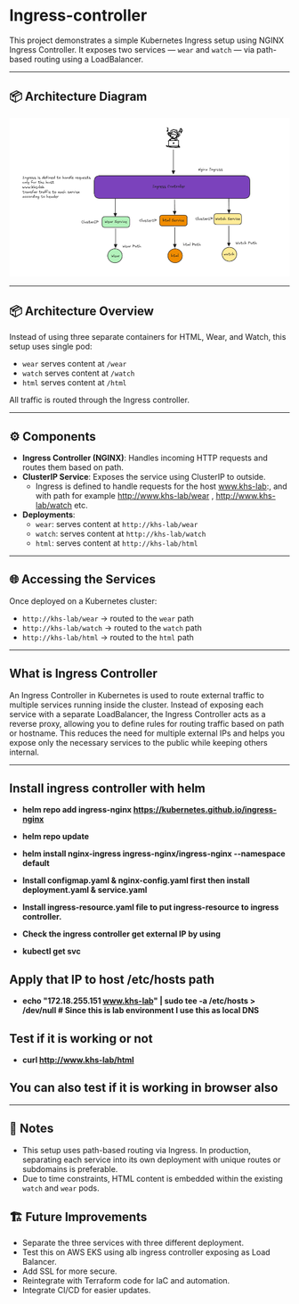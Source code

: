 # Ingress-controller
This project demonstrates a simple Kubernetes Ingress setup using NGINX Ingress Controller. It exposes two services — `wear` and `watch` — via path-based routing using a LoadBalancer.

---
## 📦 Architecture Diagram

![Architecture](https://github.com/KHS-cpu/ingress-controller/blob/main/ingress%20controller.png)

---

## 📦 Architecture Overview

Instead of using three separate containers for HTML, Wear, and Watch, this setup uses single pod:
- `wear` serves content at `/wear`
- `watch` serves content at `/watch`
- `html` serves content at `/html`

All traffic is routed through the Ingress controller.

---

## ⚙️ Components

- **Ingress Controller (NGINX)**: Handles incoming HTTP requests and routes them based on path.
- **ClusterIP Service**: Exposes the service using ClusterIP to outside.
  - Ingress is defined to handle requests for the host www.khs-lab:, and with path for example http://www.khs-lab/wear , http://www.khs-lab/watch etc.
- **Deployments**:
  - `wear`: serves content at `http://khs-lab/wear`
  - `watch`: serves content at `http://khs-lab/watch`
  - `html`: serves content at `http://khs-lab/html`

---

## 🌐 Accessing the Services

Once deployed on a Kubernetes cluster:

- `http://khs-lab/wear` → routed to the `wear` path
- `http://khs-lab/watch` → routed to the `watch` path
- `http://khs-lab/html` → routed to the `html` path

---

## What is Ingress Controller
An Ingress Controller in Kubernetes is used to route external traffic to multiple services running inside the cluster. Instead of exposing each service with a separate LoadBalancer, the Ingress Controller acts as a reverse proxy, allowing you to define rules for routing traffic based on path or hostname. This reduces the need for multiple external IPs and helps you expose only the necessary services to the public while keeping others internal.

---

## Install ingress controller with helm
- **helm repo add ingress-nginx https://kubernetes.github.io/ingress-nginx**
- **helm repo update**
- **helm install nginx-ingress ingress-nginx/ingress-nginx --namespace default**

- **Install configmap.yaml & nginx-config.yaml first then install deployment.yaml & service.yaml**
- **Install ingress-resource.yaml file to put ingress-resource to ingress controller.**
- **Check the ingress controller get external IP by using**
- **kubectl get svc**

## Apply that IP to host /etc/hosts path
- **echo "172.18.255.151 www.khs-lab" | sudo tee -a /etc/hosts > /dev/null  # Since this is lab environment I use this as local DNS**

## Test if it is working or not
- **curl http://www.khs-lab/html**

## You can also test if it is working in browser also

---

## 🚧 Notes

- This setup uses path-based routing via Ingress. In production, separating each service into its own deployment with unique routes or subdomains is preferable.
- Due to time constraints, HTML content is embedded within the existing `watch` and `wear` pods.

## 🏗️ Future Improvements

- Separate the three services with three different deployment.
- Test this on AWS EKS using alb ingress controller exposing as Load Balancer.
- Add SSL for more secure.
- Reintegrate with Terraform code for IaC and automation.
- Integrate CI/CD for easier updates.
